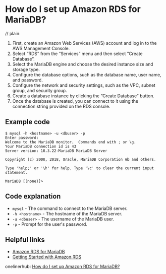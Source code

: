 # How do I set up Amazon RDS for MariaDB?
// plain

1. First, create an Amazon Web Services (AWS) account and log in to the AWS Management Console.
2. Select “RDS” from the “Services” menu and then select “Create Database”.
3. Select the MariaDB engine and choose the desired instance size and storage type.
4. Configure the database options, such as the database name, user name, and password.
5. Configure the network and security settings, such as the VPC, subnet group, and security group.
6. Create a database instance by clicking the “Create Database” button.
7. Once the database is created, you can connect to it using the connection string provided on the RDS console.

## Example code


```
$ mysql -h <hostname> -u <dbuser> -p
Enter password:
Welcome to the MariaDB monitor.  Commands end with ; or \g.
Your MariaDB connection id is 43
Server version: 10.3.22-MariaDB MariaDB Server

Copyright (c) 2000, 2018, Oracle, MariaDB Corporation Ab and others.

Type 'help;' or '\h' for help. Type '\c' to clear the current input statement.

MariaDB [(none)]>
```

## Code explanation


* `mysql` - The command to connect to the MariaDB server.
* `-h <hostname>` - The hostname of the MariaDB server.
* `-u <dbuser>` - The username of the MariaDB user.
* `-p` - Prompt for the user's password.

## Helpful links

* [Amazon RDS for MariaDB](https://aws.amazon.com/rds/mariadb/)
* [Getting Started with Amazon RDS](https://docs.aws.amazon.com/AmazonRDS/latest/UserGuide/GettingStarted.RDS.html)

onelinerhub: [How do I set up Amazon RDS for MariaDB?](https://onelinerhub.com/amazon-redshift/how-do-i-set-up-amazon-rds-for-mariadb)